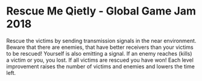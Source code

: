 # Rescue Me Qietly - Global Game Jam 2018

Rescue the victims by sending transmission signals in the near environment. Beware that there are enemies, that have better receivers than your victims to be rescued! Yourself is also emitting a signal. If an enemy reaches (kills) a victim or you, you lost. If all victims are rescued you have won! Each level improvement raises the number of victims and enemies and lowers the time left.

